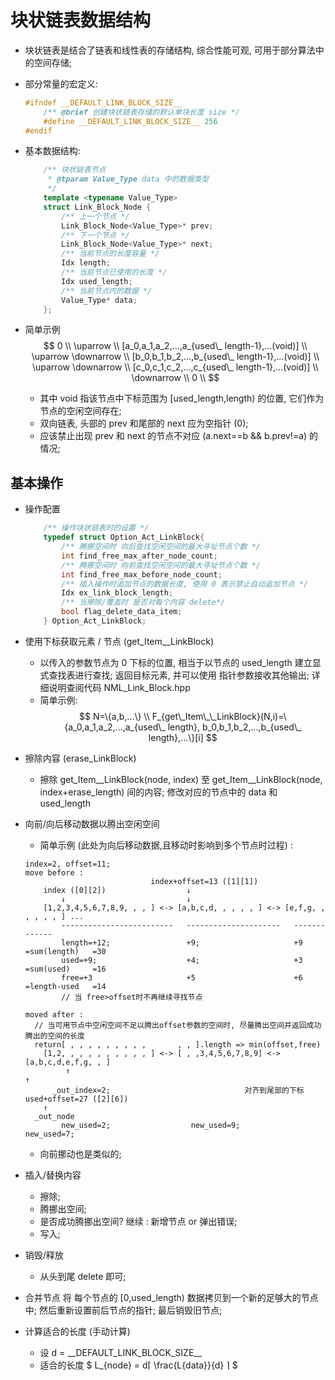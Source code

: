 # 块状链表数据结构

* 块状链表是结合了链表和线性表的存储结构, 综合性能可观, 可用于部分算法中的空间存储;

* 部分常量的宏定义:
    ``` cpp
    #ifndef __DEFAULT_LINK_BLOCK_SIZE__
        /** @brief 创建块状链表存储的默认单块长度 size */
        #define __DEFAULT_LINK_BLOCK_SIZE__ 256
    #endif
    ```

* 基本数据结构:
    ``` cpp
        /** 块状链表节点
         * @tparam Value_Type data 中的数据类型
         */
        template <typename Value_Type> 
        struct Link_Block_Node {
            /** 上一个节点 */
            Link_Block_Node<Value_Type>* prev;
            /** 下一个节点 */
            Link_Block_Node<Value_Type>* next;
            /** 当前节点的长度容量 */
            Idx length;
            /** 当前节点已使用的长度 */
            Idx used_length;
            /** 当前节点内的数据 */
            Value_Type* data;
        };
    ```

* 简单示例   
    $$
    0                                                 \\
    \uparrow                                          \\
    [a_0,a_1,a_2,...,a_{used\_ length-1},...(void)]   \\
    \uparrow  \downarrow                              \\
    [b_0,b_1,b_2,...,b_{used\_ length-1},...(void)]   \\
    \uparrow  \downarrow                              \\
    [c_0,c_1,c_2,...,c_{used\_ length-1},...(void)]   \\
    \downarrow                                        \\
    0                                                 \\
    $$
    
    * 其中 void 指该节点中下标范围为 \[used_length,length\) 的位置, 它们作为节点的空闲空间存在;
    * 双向链表, 头部的 prev 和尾部的 next 应为空指针 (0);
    * 应该禁止出现 prev 和 next 的节点不对应 (a.next==b && b.prev!=a) 的情况;

## 基本操作

* 操作配置
    ``` cpp
        /** 操作块状链表时的设置 */
        typedef struct Option_Act_LinkBlock{
            /** 腾挪空间时 向后查找空闲空间的最大寻址节点个数 */
            int find_free_max_after_node_count;
            /** 腾挪空间时 向前查找空闲空间的最大寻址节点个数 */
            int find_free_max_before_node_count;
            /** 插入操作时追加节点的数据长度, 使用 0 表示禁止自动追加节点 */
            Idx ex_link_block_length;
            /** 当擦除/覆盖时 是否对每个内容 delete*/
            bool flag_delete_data_item;
        } Option_Act_LinkBlock;
    ```

* 使用下标获取元素 / 节点 (get_Item__LinkBlock)   
    * 以传入的参数节点为 0 下标的位置, 相当于以节点的 used_length 建立显式查找表进行查找; 返回目标元素, 并可以使用 指针参数接收其他输出; 详细说明查阅代码 NML_Link_Block.hpp
    * 简单示例:
        $$
        N=\{a,b,...\} \\
        F_{get\_Item\_\_LinkBlock}(N,i)=\{a_0,a_1,a_2,...,a_{used\_ length}, b_0,b_1,b_2,...,b_{used\_ length},...\}[i]
        $$

* 擦除内容 (erase_LinkBlock)
    * 擦除 get_Item__LinkBlock(node, index) 至 get_Item__LinkBlock(node, index+erase_length) 间的内容; 修改对应的节点中的 data 和 used_length

* 向前/向后移动数据以腾出空闲空间
    * 简单示例 (此处为向后移动数据,且移动时影响到多个节点时过程) : 
    ```
    index=2, offset=11;
    move before :
                                index+offset=13 ([1][1])
        index ([0][2])                  ↓
            ↓                           ↓
        [1,2,3,4,5,6,7,8,9, , , ] <-> [a,b,c,d, , , , , ] <-> [e,f,g, , , , , , ] ...
            -------------------------   ---------------------   -------------
            length=+12;                 +9;                     +9              =sum(length)   =30
            used=+9;                    +4;                     +3              =sum(used)     =16
            free=+3                     +5                      +6              =length-used   =14 
            // 当 free>offset时不再继续寻找节点
            
    moved after :
      // 当可用节点中空闲空间不足以腾出offset参数的空间时, 尽量腾出空间并返回成功腾出的空间的长度
      return[ , , , , , , , , ,       , , ].length => min(offset,free)
        [1,2, , , , , , , , , , ] <-> [ , ,3,4,5,6,7,8,9] <-> [a,b,c,d,e,f,g, , ]
             ↑                                                             ↑
          _out_index=2;                              对齐到尾部的下标 used+offset=27 ([2][6])
        ↑
      _out_node
            new_used=2;                  new_used=9;              new_used=7;
    ```
    * 向前挪动也是类似的;
* 插入/替换内容
    * 擦除;
    * 腾挪出空间;
    * 是否成功腾挪出空间? 继续 : 新增节点 or 弹出错误;
    * 写入;

* 销毁/释放
    * 从头到尾 delete 即可;

* 合并节点
    将 每个节点的 \[0,used_length\) 数据拷贝到一个新的足够大的节点中; 然后重新设置前后节点的指针; 最后销毁旧节点;

* 计算适合的长度 (手动计算)   
    * 设 d = _\_DEFAULT\_LINK\_BLOCK\_SIZE\_\_   
    * 适合的长度 $ L_{node} = d⌈ \frac{L{data}}{d} ⌉  $